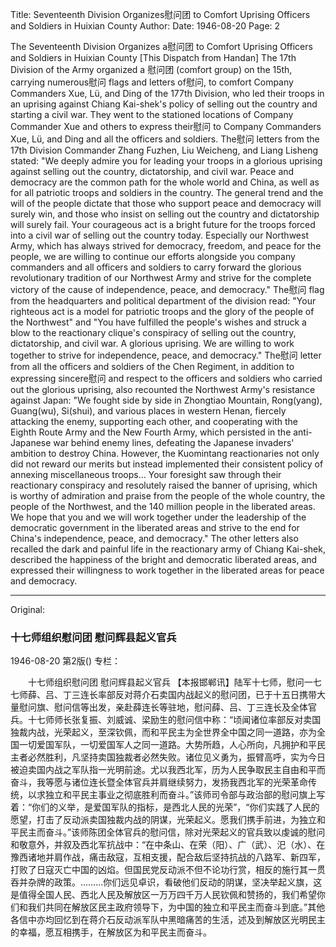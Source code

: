 Title: Seventeenth Division Organizes慰问团 to Comfort Uprising Officers and Soldiers in Huixian County
Author:
Date: 1946-08-20
Page: 2

The Seventeenth Division Organizes a慰问团 to Comfort Uprising Officers and Soldiers in Huixian County
[This Dispatch from Handan] The 17th Division of the Army organized a 慰问团 (comfort group) on the 15th, carrying numerous慰问 flags and letters of慰问, to comfort Company Commanders Xue, Lü, and Ding of the 177th Division, who led their troops in an uprising against Chiang Kai-shek's policy of selling out the country and starting a civil war. They went to the stationed locations of Company Commander Xue and others to express their慰问 to Company Commanders Xue, Lü, and Ding and all the officers and soldiers. The慰问 letters from the 17th Division Commander Zhang Fuzhen, Liu Weicheng, and Liang Lisheng stated: "We deeply admire you for leading your troops in a glorious uprising against selling out the country, dictatorship, and civil war. Peace and democracy are the common path for the whole world and China, as well as for all patriotic troops and soldiers in the country. The general trend and the will of the people dictate that those who support peace and democracy will surely win, and those who insist on selling out the country and dictatorship will surely fail. Your courageous act is a bright future for the troops forced into a civil war of selling out the country today. Especially our Northwest Army, which has always strived for democracy, freedom, and peace for the people, we are willing to continue our efforts alongside you company commanders and all officers and soldiers to carry forward the glorious revolutionary tradition of our Northwest Army and strive for the complete victory of the cause of independence, peace, and democracy." The慰问 flag from the headquarters and political department of the division read: "Your righteous act is a model for patriotic troops and the glory of the people of the Northwest" and "You have fulfilled the people's wishes and struck a blow to the reactionary clique's conspiracy of selling out the country, dictatorship, and civil war. A glorious uprising. We are willing to work together to strive for independence, peace, and democracy." The慰问 letter from all the officers and soldiers of the Chen Regiment, in addition to expressing sincere慰问 and respect to the officers and soldiers who carried out the glorious uprising, also recounted the Northwest Army's resistance against Japan: "We fought side by side in Zhongtiao Mountain, Rong(yang), Guang(wu), Si(shui), and various places in western Henan, fiercely attacking the enemy, supporting each other, and cooperating with the Eighth Route Army and the New Fourth Army, which persisted in the anti-Japanese war behind enemy lines, defeating the Japanese invaders' ambition to destroy China. However, the Kuomintang reactionaries not only did not reward our merits but instead implemented their consistent policy of annexing miscellaneous troops... Your foresight saw through their reactionary conspiracy and resolutely raised the banner of uprising, which is worthy of admiration and praise from the people of the whole country, the people of the Northwest, and the 140 million people in the liberated areas. We hope that you and we will work together under the leadership of the democratic government in the liberated areas and strive to the end for China's independence, peace, and democracy." The other letters also recalled the dark and painful life in the reactionary army of Chiang Kai-shek, described the happiness of the bright and democratic liberated areas, and expressed their willingness to work together in the liberated areas for peace and democracy.



<hr /> 

Original: 


### 十七师组织慰问团  慰问辉县起义官兵

1946-08-20
第2版()
专栏：

　　十七师组织慰问团
    慰问辉县起义官兵
    【本报邯郸讯】陆军十七师，慰问一七七师薛、吕、丁三连长率部反对蒋介石卖国内战起义的慰问团，已于十五日携带大量慰问旗、慰问信等出发，亲赴薛连长等驻地，慰问薛、吕、丁三连长及全体官兵。十七师师长张复振、刘威诚、梁励生的慰问信中称：“顷闻诸位率部反对卖国独裁内战，光荣起义，至深钦佩，而和平民主为全世界全中国之同一道路，亦为全国一切爱国军队，一切爱国军人之同一道路。大势所趋，人心所向，凡拥护和平民主者必然胜利，凡坚持卖国独裁者必然失败。诸位见义勇为，振臂高呼，实为今日被迫卖国内战之军队指一光明前途。尤以我西北军，历为人民争取民主自由和平而奋斗，我等愿与诸位连长暨全体官兵并肩继续努力，发扬我西北军的光荣革命传统，以求独立和平民主事业之彻底胜利而奋斗。”该师司令部与政治部的慰问旗上写着：“你们的义举，是爱国军队的指标，是西北人民的光荣”，“你们实践了人民的愿望，打击了反动派卖国独裁内战的阴谋，光荣起义。愿我们携手前进，为独立和平民主而奋斗。”该师陈团全体官兵的慰问信，除对光荣起义的官兵致以虔诚的慰问和敬意外，并叙及西北军抗战中：“在中条山、在荣（阳）、广（武）、汜（水）、在豫西诸地并肩作战，痛击敌寇，互相支援，配合敌后坚持抗战的八路军、新四军，打败了日寇灭亡中国的凶焰。但国民党反动派不但不论功行赏，相反的施行其一贯吞并杂牌的政策。………你们远见卓识，看破他们反动的阴谋，坚决举起义旗，这是值得全国人民、西北人民及解放区一万万四千万人民钦佩和赞扬的，我们希望你们和我们共同在解放区民主政府领导下，为中国的独立和平民主而奋斗到底。”其他各信中亦均回忆到在蒋介石反动派军队中黑暗痛苦的生活，述及到解放区光明民主的幸福，愿互相携手，在解放区为和平民主而奋斗。
